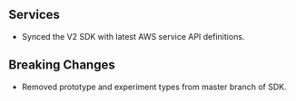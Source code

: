 Services
---
* Synced the V2 SDK with latest AWS service API definitions.

Breaking Changes
---
* Removed prototype and experiment types from master branch of SDK.
